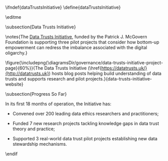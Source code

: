 \ifndef{dataTrustsInitiative}
\define{dataTrustsInitiative}

\editme

\subsection{Data Trusts Initiative}

\notes{The [Data Trusts Initiative](https://datatrusts.uk/), funded by the Patrick J. McGovern Foundation is supporting three pilot projects that consider how bottom-up empowerment can redress the imbalance associated with the digital oligarchy.}

\figure{\includepng{\diagramsDir/governance/data-trusts-initiative-project-page}{60%}}{The Data Trusts Initiative (\href{https://datatrusts.uk/}{http://datatrusts.uk}) hosts blog posts helping build understanding of data trusts and supports research and pilot projects.}{data-trusts-initiative-website}

\subsection{Progress So Far}

In its first 18 months of operation, the Initiative has:

* Convened over 200 leading data ethics researchers and practitioners;

* Funded 7 new research projects tackling knowledge gaps in data trust theory and practice;

* Supported 3 real-world data trust pilot projects establishing new data stewardship mechanisms. 



\endif
